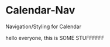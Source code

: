 Calendar-Nav
============

Navigation/Styling for Calendar

<html>
<body>

hello everyone, this is SOME STUFFFFFF

</html>
</body>
